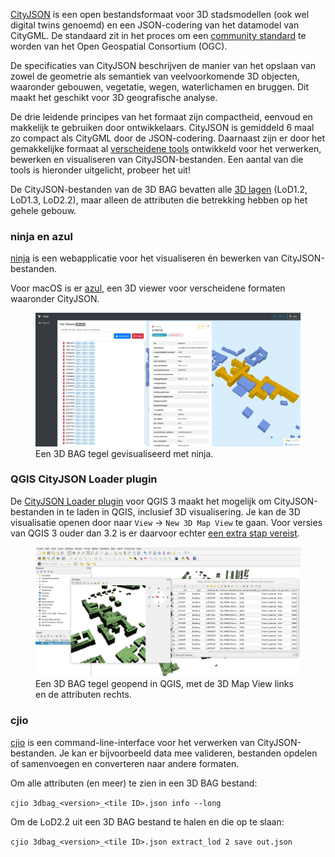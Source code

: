 <a href=https://www.cityjson.org/>CityJSON</a> is een open bestandsformaat voor 3D stadsmodellen (ook wel digital twins genoemd) en een JSON-codering van het datamodel van CityGML. De standaard zit in het proces om een <a href=https://www.ogc.org/standards/community>community standard</a> te worden van het Open Geospatial Consortium (OGC).

De specificaties van CityJSON beschrijven de manier van het opslaan van zowel de geometrie als semantiek van veelvoorkomende 3D objecten, waaronder gebouwen, vegetatie, wegen, waterlichamen en bruggen. Dit maakt het geschikt voor 3D geografische analyse.

De drie leidende principes van het formaat zijn compactheid, eenvoud en makkelijk te gebruiken door ontwikkelaars. CityJSON is gemiddeld 6 maal zo compact als CityGML door de JSON-codering. Daarnaast zijn er door het gemakkelijke formaat al <a href=https://www.cityjson.org/software/>verscheidene tools</a> ontwikkeld voor het verwerken, bewerken en visualiseren van CityJSON-bestanden. Een aantal van die tools is hieronder uitgelicht, probeer het uit!

De CityJSON-bestanden van de 3D BAG bevatten alle [3D lagen](../../schema/layers/#data-layers) (LoD1.2, LoD1.3, LoD2.2), maar alleen de attributen die betrekking hebben op het gehele gebouw.

### ninja en azul

<a href=http://ninja.cityjson.org/>ninja</a> is een webapplicatie voor het visualiseren én bewerken van CityJSON-bestanden.

Voor macOS is er <a href=https://github.com/tudelft3d/azul>azul</a>, een 3D viewer voor verscheidene formaten waaronder CityJSON.

<figure>
  <img src="../../../images_common/ninja.jpg" />
  <figcaption>Een 3D BAG tegel gevisualiseerd met ninja.</figcaption>
</figure>


### QGIS CityJSON Loader plugin

De <a href=https://github.com/cityjson/cityjson-qgis-plugin>CityJSON Loader plugin</a> voor QGIS 3 maakt het mogelijk om CityJSON-bestanden in te laden in QGIS, inclusief 3D visualisering. Je kan de 3D visualisatie openen door naar `View` -> `New 3D Map View` te gaan. Voor versies van QGIS 3 ouder dan 3.2 is er daarvoor echter <a href=https://github.com/cityjson/cityjson-qgis-plugin#3d-view-in-qgis-30>een extra stap vereist</a>.

<figure>
  <img src="../../../images_common/qgis.jpg" />
  <figcaption>Een 3D BAG tegel geopend in QGIS, met de 3D Map View links en de attributen rechts.</figcaption>
</figure>

### cjio

<a href=https://github.com/cityjson/cjio>cjio</a> is een command-line-interface voor het verwerken van CityJSON-bestanden. Je kan er bijvoorbeeld data mee valideren, bestanden opdelen of samenvoegen en converteren naar andere formaten.

Om alle attributen (en meer) te zien in een 3D BAG bestand:

`cjio 3dbag_<version>_<tile ID>.json info --long`

Om de LoD2.2 uit een 3D BAG bestand te halen en die op te slaan:

`cjio 3dbag_<version>_<tile ID>.json extract_lod 2 save out.json`